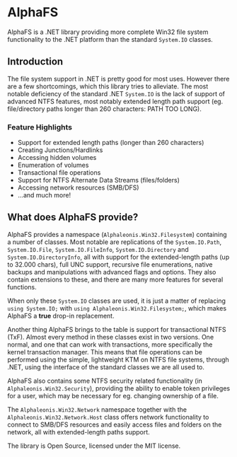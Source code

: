 # AlphaFS

AlphaFS is a .NET library providing more complete Win32 file system functionality to the .NET platform than the standard `System.IO` classes.

## Introduction

The file system support in .NET is pretty good for most uses. However there are a few shortcomings, which this library tries to alleviate. The most notable deficiency of the standard .NET `System.IO` is the lack of support of advanced NTFS features, most notably extended length path support (eg. file/directory paths longer than 260 characters: PATH TOO LONG).

### Feature Highlights

* Support for extended length paths (longer than 260 characters)
* Creating Junctions/Hardlinks
* Accessing hidden volumes
* Enumeration of volumes
* Transactional file operations
* Support for NTFS Alternate Data Streams (files/folders)
* Accessing network resources (SMB/DFS)
* ...and much more!

## What does AlphaFS provide?

AlphaFS provides a namespace (`Alphaleonis.Win32.Filesystem`) containing a number of classes. Most notable
are replications of the `System.IO.Path`, `System.IO.File`, `System.IO.FileInfo`, `System.IO.Directory` and `System.IO.DirectoryInfo`, all with support for the extended-length paths (up to 32.000 chars), full UNC support,
recursive file enumerations, native backups and manipulations with advanced flags and options.
They also contain extensions to these, and there are many more features for several functions.

When only  these `System.IO` classes are used, it is just a matter of replacing `using System.IO;`
with `using Alphaleonis.Win32.Filesystem;`, which makes AlphaFS a **true** drop-in replacement.

Another thing AlphaFS brings to the table is support for transactional NTFS (TxF). Almost every method in
these classes exist in two versions. One normal, and one that can work with transactions, more specifically the
kernel transaction manager. This means that file operations can be performed using the simple, lightweight KTM 
on NTFS file systems, through .NET, using the interface of the standard classes we are all used to.

AlphaFS also contains some NTFS security related functionality (in `Alphaleonis.Win32.Security`), providing 
the ability to enable token privileges for a user, which may be necessary for eg. changing ownership of a file.

The `Alphaleonis.Win32.Network` namespace together with the `Alphaleonis.Win32.Network.Host` class offers
network functionality to connect to SMB/DFS resources and easily access files and folders on the network,
all with extended-length paths support.

The library is Open Source, licensed under the MIT license.
